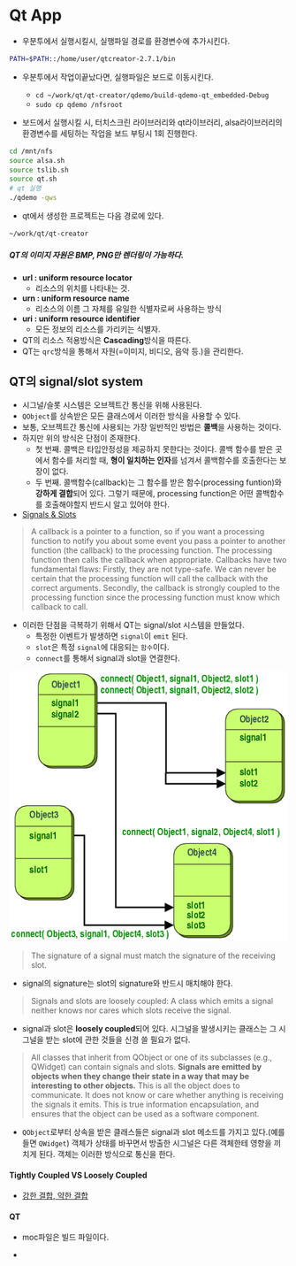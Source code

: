 # Qt App


- 우분투에서 실행시킬시, 실행파일 경로를 환경변수에 추가시킨다.

```bash
PATH=$PATH::/home/user/qtcreator-2.7.1/bin
```
- 우분투에서 작업이끝났다면, 실행파일은 보드로 이동시킨다.
  - `cd ~/work/qt/qt-creator/qdemo/build-qdemo-qt_embedded-Debug`
  - `sudo cp qdemo /nfsroot`

- 보드에서 실행시킬 시, 터치스크린 라이브러리와 qt라이브러리, alsa라이브러리의 환경변수를 세팅하는 작업을 보드 부팅시 1회 진행한다.

```bash
cd /mnt/nfs
source alsa.sh
source tslib.sh
source qt.sh
# qt 실행
./qdemo -qws
```

- qt에서 생성한 프로젝트는 다음 경로에 있다.

```bash
~/work/qt/qt-creator
```

##### QT의 이미지 자원은 BMP, PNG만 렌더링이 가능하다.
- **url : uniform resource locator**
  - 리소스의 위치를 나타내는 것.
- **urn : uniform resource name**
  - 리소스의 이름 그 자체를 유일한 식별자로써 사용하는 방식
- **uri : uniform resource identifier**
  - 모든 정보의 리소스를 가리키는 식별자.
- QT의 리소스 적용방식은 **Cascading**방식을 따른다.
- QT는 `qrc`방식을 통해서 자원(=이미지, 비디오, 음악 등.)을 관리한다.

## QT의 signal/slot system
- 시그널/슬롯 시스템은 오브젝트간 통신을 위해 사용된다.
- `QObject`를 상속받은 모든 클래스에서 이러한 방식을 사용할 수 있다.
- 보통, 오브젝트간 통신에 사용되는 가장 일반적인 방법은 **콜백**을 사용하는 것이다.
- 하지만 위의 방식은 단점이 존재한다.
  - 첫 번째. 콜백은 타입안정성을 제공하지 못한다는 것이다. 콜백 함수를 받은 곳에서 함수를 처리할 때, **형이 일치하는 인자**를 넘겨서 콜백함수를 호출한다는 보장이 없다.
  - 두 번째. 콜백함수(callback)는 그 함수를 받은 함수(processing funtion)와 **강하게 결합**되어 있다. 그렇기 때문에,  processing function은 어떤 콜백함수를 호출해야할지 반드시 알고 있어야 한다.
- [Signals & Slots](http://doc.qt.io/qt-4.8/signalsandslots.html)
> A callback is a pointer to a function, so if you want a processing function to notify you about some event you pass a pointer to another function (the callback) to the processing function. The processing function then calls the callback when appropriate. Callbacks have two fundamental flaws: Firstly, they are not type-safe. We can never be certain that the processing function will call the callback with the correct arguments. Secondly, the callback is strongly coupled to the processing function since the processing function must know which callback to call.

- 이러한 단점을 극복하기 위해서 QT는 signal/slot 시스템을 만들었다.
  - 특정한 이벤트가 발생하면 `signal`이 `emit` 된다.
  - `slot`은 특정 `signal`에 대응되는 `함수`이다.
  - `connect`를 통해서 signal과 slot을 연결한다.

![signal/slot](./img/abstract-connections.png)
> The signature of a signal must match the signature of the receiving slot.
- signal의 signature는 slot의 signature와 반드시 매치해야 한다.

> Signals and slots are loosely coupled: A class which emits a signal neither knows nor cares which slots receive the signal.
- signal과 slot은 **loosely coupled**되어 있다. 시그널을 발생시키는 클래스는 그 시그널을 받는 slot에 관한 것들을 신경 쓸 필요가 없다.

> All classes that inherit from QObject or one of its subclasses (e.g., QWidget) can contain signals and slots. **Signals are emitted by objects when they change their state in a way that may be interesting to other objects.** This is all the object does to communicate. It does not know or care whether anything is receiving the signals it emits. This is true information encapsulation, and ensures that the object can be used as a software component.
- `QObject`로부터 상속을 받은 클래스들은 signal과 slot 메소드를 가지고 있다.(예를 들면 `QWidget`) 객체가 상태를 바꾸면서 방출한 시그널은 다른 객체한테 영향을 끼치게 된다. 객체는 이러한 방식으로 통신을 한다.

#### Tightly Coupled VS Loosely Coupled
- [강한 결합, 약한 결합](http://www.codesuggestions.com/java/tight-coupling-and-loose-coupling-between-java-objects/)

#### QT
- moc파일은 빌드 파일이다.











-
